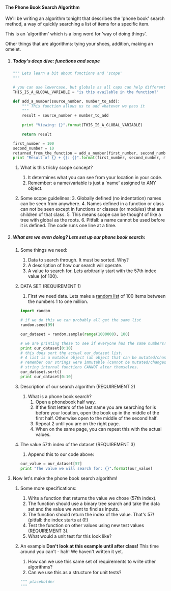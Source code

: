 

#### The Phone Book Search Algorithm

We'll be writing an algorithm tonight that describes the 'phone book' search method, a way of quickly searching a list of items for a specific item.

This is an 'algorithm' which is a long word for 'way of doing things'.

Other things that are algorithms: tying your shoes, addition, making an omelet.



1. ##### Today's deep dive: functions and scope

    ```python
    """ Lets learn a bit about functions and 'scope'
    """
    
    # you can use lowercase, but globals as all caps can help differentiate.
    THIS_IS_A_GLOBAL_VARIABLE = "is this available in the function?"

    def add_a_number(source_number, number_to_add):
        """ This function allows us to add whatever we pass it
        """
        result = source_number + number_to_add
        
        print "Viewing: {}".format(THIS_IS_A_GLOBAL_VARIABLE)

        return result

    first_number = 100
    second_number = 10
    returned_from_the_function = add_a_number(first_number, second_number)
    print "Result of {} + {}: {}".format(first_number, second_number, returned_from_the_function)
    ```

    1. What is this tricky scope concept?
        1. It determines what you can see from your location in your code. 
        2. Remember: a name/variable is just a 'name' assigned to ANY object.

    2. Some scope guidelines:
        3. Globally defined (no indentation) names can be seen from anywhere.
        4. Names defined in a function or class can not be seen except in functions or classes (or modules) that are children of that class.
        5. This means scope can be thought of like a tree with global as the roots.
        6. Pitfall: a name cannot be used before it is defined. The code runs one line at a time.



2. ##### What are we even doing? Lets set up our phone book search:
    
    1. Some things we need:
        1. Data to search through. It must be sorted. Why?
        2. A description of how our search will operate.
        3. A value to search for. Lets arbitrarily start with the 57th index value (of 100).

    2. DATA SET (REQUIREMENT 1)
        1. First we need data. Lets make a [random list](https://docs.python.org/2/library/random.html#random.sample) of 100 items between the numbers 1 to one million.
        ```python
        import random

        # if we do this we can probably all get the same list        
        random.seed(99)

        our_dataset = random.sample(range(1000000), 100)
        
        # we are printing these to see if everyone has the same numbers! check it.
        print our_dataset[0:10]
        # this does sort the actual our_dataset list. 
        # A list is a mutable object (an object that can be mutated/changed).
        # remember our strings were immutable (cannot be mutated/changed) objects.
        # string internal functions CANNOT alter themselves.
        our_dataset.sort()
        print our_dataset[0:10]
        ```

    3. Description of our search algorithm (REQUIREMENT 2)
        1. What is a phone book search?
            1. Open a phonebook half way.
            2. If the first letters of the last name you are searching for is before your location, open the book up in the middle of the first half. Otherwise open to the middle of the second half.
            3. Repeat 2 until you are on the right page.
            4. When on the same page, you can repeat this with the actual values.

    4. The value 57th index of the dataset (REQUIREMENT 3)
        1. Append this to our code above:
        ```python
        our_value = our_dataset[57]
        print "The value we will search for: {}".format(our_value)
        ```

3. Now let's make the phone book search algorithm!
    1. Some more specifications:
        1. Write a function that returns the value we chose (57th index).
        2. The function should use a binary tree search and take the data set and the value we want to find as inputs.
        3. The function should return the index of the value. That's 57! (pitfall: the index starts at 0!)
        4. Test the function on other values using new test values (REQUIREMENT 3).
        5. What would a unit test for this look like?

    2. An example **Don't look at this example until after class!** This time around you can't - hah! We haven't written it yet.
        1. How can we use this same set of requirements to write other algorithms?
        2. Can we use this as a structure for unit tests?
        ```python
        """ placeholder
        """
        ```
